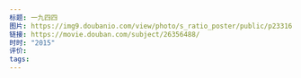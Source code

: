 ```yaml
---
标题: 一九四四
图片: https://img9.doubanio.com/view/photo/s_ratio_poster/public/p2331600466.webp
链接: https://movie.douban.com/subject/26356488/
时时: "2015"
评价: 
tags:
---
```


